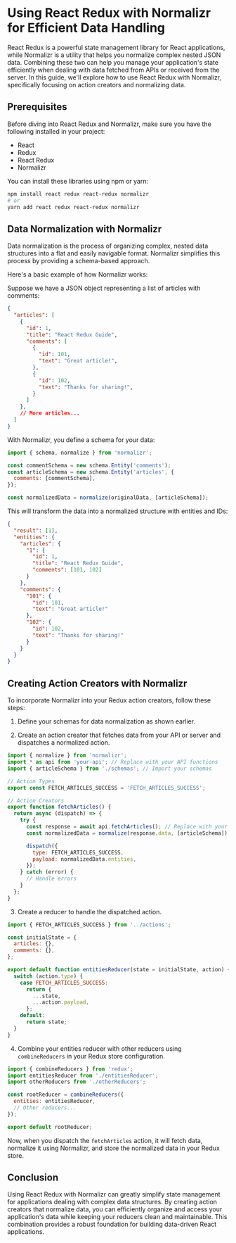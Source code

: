 # Using React Redux with Normalizr for Efficient Data Handling

React Redux is a powerful state management library for React applications, while Normalizr is a utility that helps you normalize complex nested JSON data. Combining these two can help you manage your application's state efficiently when dealing with data fetched from APIs or received from the server. In this guide, we'll explore how to use React Redux with Normalizr, specifically focusing on action creators and normalizing data.

## Prerequisites

Before diving into React Redux and Normalizr, make sure you have the following installed in your project:

- React
- Redux
- React Redux
- Normalizr

You can install these libraries using npm or yarn:

```bash
npm install react redux react-redux normalizr
# or
yarn add react redux react-redux normalizr
```

## Data Normalization with Normalizr

Data normalization is the process of organizing complex, nested data structures into a flat and easily navigable format. Normalizr simplifies this process by providing a schema-based approach.

Here's a basic example of how Normalizr works:

Suppose we have a JSON object representing a list of articles with comments:

```json
{
  "articles": [
    {
      "id": 1,
      "title": "React Redux Guide",
      "comments": [
        {
          "id": 101,
          "text": "Great article!",
        },
        {
          "id": 102,
          "text": "Thanks for sharing!",
        }
      ]
    },
    // More articles...
  ]
}
```

With Normalizr, you define a schema for your data:

```javascript
import { schema, normalize } from 'normalizr';

const commentSchema = new schema.Entity('comments');
const articleSchema = new schema.Entity('articles', {
  comments: [commentSchema],
});

const normalizedData = normalize(originalData, [articleSchema]);
```

This will transform the data into a normalized structure with entities and IDs:

```json
{
  "result": [1],
  "entities": {
    "articles": {
      "1": {
        "id": 1,
        "title": "React Redux Guide",
        "comments": [101, 102]
      }
    },
    "comments": {
      "101": {
        "id": 101,
        "text": "Great article!"
      },
      "102": {
        "id": 102,
        "text": "Thanks for sharing!"
      }
    }
  }
}
```

## Creating Action Creators with Normalizr

To incorporate Normalizr into your Redux action creators, follow these steps:

1. Define your schemas for data normalization as shown earlier.

2. Create an action creator that fetches data from your API or server and dispatches a normalized action.

```javascript
import { normalize } from 'normalizr';
import * as api from 'your-api'; // Replace with your API functions
import { articleSchema } from './schemas'; // Import your schemas

// Action Types
export const FETCH_ARTICLES_SUCCESS = 'FETCH_ARTICLES_SUCCESS';

// Action Creators
export function fetchArticles() {
  return async (dispatch) => {
    try {
      const response = await api.fetchArticles(); // Replace with your API call
      const normalizedData = normalize(response.data, [articleSchema]);

      dispatch({
        type: FETCH_ARTICLES_SUCCESS,
        payload: normalizedData.entities,
      });
    } catch (error) {
      // Handle errors
    }
  };
}
```

3. Create a reducer to handle the dispatched action.

```javascript
import { FETCH_ARTICLES_SUCCESS } from '../actions';

const initialState = {
  articles: {},
  comments: {},
};

export default function entitiesReducer(state = initialState, action) {
  switch (action.type) {
    case FETCH_ARTICLES_SUCCESS:
      return {
        ...state,
        ...action.payload,
      };
    default:
      return state;
  }
}
```

4. Combine your entities reducer with other reducers using `combineReducers` in your Redux store configuration.

```javascript
import { combineReducers } from 'redux';
import entitiesReducer from './entitiesReducer';
import otherReducers from './otherReducers';

const rootReducer = combineReducers({
  entities: entitiesReducer,
  // Other reducers...
});

export default rootReducer;
```

Now, when you dispatch the `fetchArticles` action, it will fetch data, normalize it using Normalizr, and store the normalized data in your Redux store.

## Conclusion

Using React Redux with Normalizr can greatly simplify state management for applications dealing with complex data structures. By creating action creators that normalize data, you can efficiently organize and access your application's data while keeping your reducers clean and maintainable. This combination provides a robust foundation for building data-driven React applications.